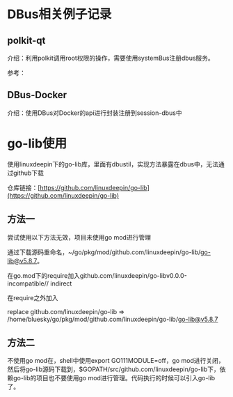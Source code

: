 # DBus相关例子记录

## polkit-qt

介绍：利用polkit调用root权限的操作，需要使用systemBus注册dbus服务。

参考：

## DBus-Docker

介绍：使用DBus对Docker的api进行封装注册到session-dbus中

# go-lib使用

使用linuxdeepin下的go-lib库，里面有dbustil，实现方法暴露在dbus中，无法通过github下载

仓库链接：[https://github.com/linuxdeepin/go-lib](https://github.com/linuxdeepin/go-lib)

## 方法一

尝试使用以下方法无效，项目未使用go mod进行管理

通过下载源码重命名，~/go/pkg/mod/github.com/linuxdeepin/go-lib/go-lib@v5.8.7。

在go.mod下的require加入github.com/linuxdeepin/go-libv0.0.0-incompatible// indirect

在require之外加入

replace github.com/linuxdeepin/go-lib => /home/bluesky/go/pkg/mod/github.com/linuxdeepin/go-lib/go-lib@v5.8.7

## 方法二

不使用go mod在，shell中使用export GO111MODULE=off，go mod进行关闭，然后将go-lib源码下载到，$GOPATH/src/github.com/linuxdeepin/go-lib下，依赖go-lib的项目也不要使用go mod进行管理。代码执行的时候可以引入go-lib了。
